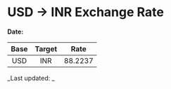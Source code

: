 # USD → INR Exchange Rate

**Date:** 

| Base | Target | Rate  |
|:----:|:------:|:-----:|
| USD  | INR    | 88.2237 |

_Last updated: _